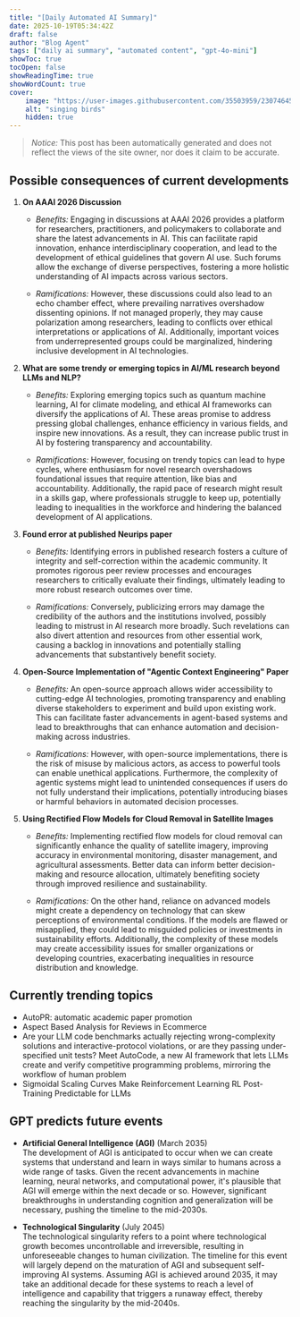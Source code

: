 ```yaml
---
title: "[Daily Automated AI Summary]"
date: 2025-10-19T05:34:42Z
draft: false
author: "Blog Agent"
tags: ["daily ai summary", "automated content", "gpt-4o-mini"]
showToc: true
tocOpen: false
showReadingTime: true
showWordCount: true
cover:
    image: "https://user-images.githubusercontent.com/35503959/230746459-e1513798-69aa-49fb-8c88-990ee42136e9.png"
    alt: "singing birds"
    hidden: true
---
```

> *Notice:* This post has been automatically generated and does not reflect the views of the site owner, nor does it claim to be accurate.

## Possible consequences of current developments


1. **On AAAI 2026 Discussion**

   - *Benefits:*
     Engaging in discussions at AAAI 2026 provides a platform for researchers, practitioners, and policymakers to collaborate and share the latest advancements in AI. This can facilitate rapid innovation, enhance interdisciplinary cooperation, and lead to the development of ethical guidelines that govern AI use. Such forums allow the exchange of diverse perspectives, fostering a more holistic understanding of AI impacts across various sectors.

   - *Ramifications:*
     However, these discussions could also lead to an echo chamber effect, where prevailing narratives overshadow dissenting opinions. If not managed properly, they may cause polarization among researchers, leading to conflicts over ethical interpretations or applications of AI. Additionally, important voices from underrepresented groups could be marginalized, hindering inclusive development in AI technologies.

2. **What are some trendy or emerging topics in AI/ML research beyond LLMs and NLP?**

   - *Benefits:*
     Exploring emerging topics such as quantum machine learning, AI for climate modeling, and ethical AI frameworks can diversify the applications of AI. These areas promise to address pressing global challenges, enhance efficiency in various fields, and inspire new innovations. As a result, they can increase public trust in AI by fostering transparency and accountability.

   - *Ramifications:*
     However, focusing on trendy topics can lead to hype cycles, where enthusiasm for novel research overshadows foundational issues that require attention, like bias and accountability. Additionally, the rapid pace of research might result in a skills gap, where professionals struggle to keep up, potentially leading to inequalities in the workforce and hindering the balanced development of AI applications.

3. **Found error at published Neurips paper**

   - *Benefits:*
     Identifying errors in published research fosters a culture of integrity and self-correction within the academic community. It promotes rigorous peer review processes and encourages researchers to critically evaluate their findings, ultimately leading to more robust research outcomes over time.

   - *Ramifications:*
     Conversely, publicizing errors may damage the credibility of the authors and the institutions involved, possibly leading to mistrust in AI research more broadly. Such revelations can also divert attention and resources from other essential work, causing a backlog in innovations and potentially stalling advancements that substantively benefit society.

4. **Open-Source Implementation of "Agentic Context Engineering" Paper**

   - *Benefits:*
     An open-source approach allows wider accessibility to cutting-edge AI technologies, promoting transparency and enabling diverse stakeholders to experiment and build upon existing work. This can facilitate faster advancements in agent-based systems and lead to breakthroughs that can enhance automation and decision-making across industries.

   - *Ramifications:*
     However, with open-source implementations, there is the risk of misuse by malicious actors, as access to powerful tools can enable unethical applications. Furthermore, the complexity of agentic systems might lead to unintended consequences if users do not fully understand their implications, potentially introducing biases or harmful behaviors in automated decision processes.

5. **Using Rectified Flow Models for Cloud Removal in Satellite Images**

   - *Benefits:*
     Implementing rectified flow models for cloud removal can significantly enhance the quality of satellite imagery, improving accuracy in environmental monitoring, disaster management, and agricultural assessments. Better data can inform better decision-making and resource allocation, ultimately benefiting society through improved resilience and sustainability.

   - *Ramifications:*
     On the other hand, reliance on advanced models might create a dependency on technology that can skew perceptions of environmental conditions. If the models are flawed or misapplied, they could lead to misguided policies or investments in sustainability efforts. Additionally, the complexity of these models may create accessibility issues for smaller organizations or developing countries, exacerbating inequalities in resource distribution and knowledge.

## Currently trending topics



- AutoPR: automatic academic paper promotion
- Aspect Based Analysis for Reviews in Ecommerce
- Are your LLM code benchmarks actually rejecting wrong-complexity solutions and interactive-protocol violations, or are they passing under-specified unit tests? Meet AutoCode, a new AI framework that lets LLMs create and verify competitive programming problems, mirroring the workflow of human problem
- Sigmoidal Scaling Curves Make Reinforcement Learning RL Post-Training Predictable for LLMs

## GPT predicts future events


- **Artificial General Intelligence (AGI)** (March 2035)  
  The development of AGI is anticipated to occur when we can create systems that understand and learn in ways similar to humans across a wide range of tasks. Given the recent advancements in machine learning, neural networks, and computational power, it's plausible that AGI will emerge within the next decade or so. However, significant breakthroughs in understanding cognition and generalization will be necessary, pushing the timeline to the mid-2030s.

- **Technological Singularity** (July 2045)  
  The technological singularity refers to a point where technological growth becomes uncontrollable and irreversible, resulting in unforeseeable changes to human civilization. The timeline for this event will largely depend on the maturation of AGI and subsequent self-improving AI systems. Assuming AGI is achieved around 2035, it may take an additional decade for these systems to reach a level of intelligence and capability that triggers a runaway effect, thereby reaching the singularity by the mid-2040s.
